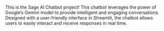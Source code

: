 This is the Sage AI Chatbot project! This chatbot leverages the power of Google’s Gemini model to provide intelligent and engaging conversations. Designed with a user-friendly interface in Streamlit, the chatbot allows users to easily interact and receive responses in real time.
